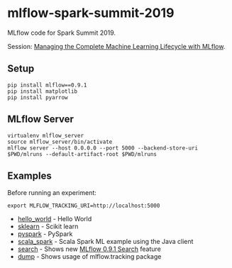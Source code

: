 # mlflow-spark-summit-2019

MLflow code for Spark Summit 2019.

Session: [Managing the Complete Machine Learning Lifecycle with MLflow](https://databricks.com/sparkaisummit/north-america/sessions-single-2019?id=183).

## Setup
```
pip install mlflow==0.9.1
pip install matplotlib
pip install pyarrow
```

## MLflow Server
```
virtualenv mlflow_server
source mlflow_server/bin/activate
mlflow server --host 0.0.0.0 --port 5000 --backend-store-uri $PWD/mlruns --default-artifact-root $PWD/mlruns
```

## Examples
Before running an experiment:
```
export MLFLOW_TRACKING_URI=http://localhost:5000
```

* [hello_world](hello_world) - Hello World
* [sklearn](sklearn) - Scikit learn
* [pyspark](pyspark) - PySpark
* [scala_spark](scala_spark) - Scala Spark ML example using the Java client
* [search](search) - Shows new [MLflow 0.9.1 Search](https://mlflow.org/docs/latest/search-syntax.html) feature
* [dump](dump) - Shows usage of mlflow.tracking package

